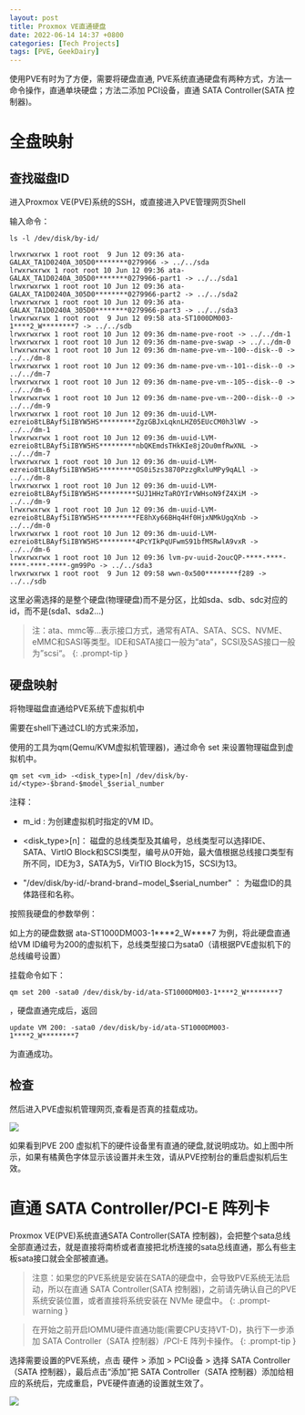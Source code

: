 ```yaml
---
layout: post
title: Proxmox VE直通硬盘
date: 2022-06-14 14:37 +0800
categories: [Tech Projects] 
tags: [PVE, GeekDairy]
---
```


使用PVE有时为了方便，需要将硬盘直通, PVE系统直通硬盘有两种方式，方法一命令操作，直通单块硬盘；方法二添加 PCI设备，直通 SATA Controller(SATA 控制器)。

# 全盘映射
## 查找磁盘ID
进入Proxmox VE(PVE)系统的SSH，或直接进入PVE管理网页Shell

输入命令：

```shell
ls -l /dev/disk/by-id/
```

```
lrwxrwxrwx 1 root root  9 Jun 12 09:36 ata-GALAX_TA1D0240A_305D0********0279966 -> ../../sda
lrwxrwxrwx 1 root root 10 Jun 12 09:36 ata-GALAX_TA1D0240A_305D0********0279966-part1 -> ../../sda1
lrwxrwxrwx 1 root root 10 Jun 12 09:36 ata-GALAX_TA1D0240A_305D0********0279966-part2 -> ../../sda2
lrwxrwxrwx 1 root root 10 Jun 12 09:36 ata-GALAX_TA1D0240A_305D0********0279966-part3 -> ../../sda3
lrwxrwxrwx 1 root root  9 Jun 12 09:58 ata-ST1000DM003-1****2_W********7 -> ../../sdb
lrwxrwxrwx 1 root root 10 Jun 12 09:36 dm-name-pve-root -> ../../dm-1
lrwxrwxrwx 1 root root 10 Jun 12 09:36 dm-name-pve-swap -> ../../dm-0
lrwxrwxrwx 1 root root 10 Jun 12 09:36 dm-name-pve-vm--100--disk--0 -> ../../dm-8
lrwxrwxrwx 1 root root 10 Jun 12 09:36 dm-name-pve-vm--101--disk--0 -> ../../dm-7
lrwxrwxrwx 1 root root 10 Jun 12 09:36 dm-name-pve-vm--105--disk--0 -> ../../dm-6
lrwxrwxrwx 1 root root 10 Jun 12 09:36 dm-name-pve-vm--200--disk--0 -> ../../dm-9
lrwxrwxrwx 1 root root 10 Jun 12 09:36 dm-uuid-LVM-ezreio8tLBAyf5iIBYW5HS*********ZgzGBJxLqknLHZ05EUcCM0h3lWV -> ../../dm-1
lrwxrwxrwx 1 root root 10 Jun 12 09:36 dm-uuid-LVM-ezreio8tLBAyf5iIBYW5HS*********nbQKEmdsTHkKIe8j2Ou0mfRwXNL -> ../../dm-7
lrwxrwxrwx 1 root root 10 Jun 12 09:36 dm-uuid-LVM-ezreio8tLBAyf5iIBYW5HS*********OS0i5zs3870PzzgRxluMPy9qALl -> ../../dm-8
lrwxrwxrwx 1 root root 10 Jun 12 09:36 dm-uuid-LVM-ezreio8tLBAyf5iIBYW5HS*********SUJ1HHzTaROYIrVWHsoN9fZ4XiM -> ../../dm-9
lrwxrwxrwx 1 root root 10 Jun 12 09:36 dm-uuid-LVM-ezreio8tLBAyf5iIBYW5HS*********FE8hXy66BHq4Hf0HjxNMkUgqXnb -> ../../dm-0
lrwxrwxrwx 1 root root 10 Jun 12 09:36 dm-uuid-LVM-ezreio8tLBAyf5iIBYW5HS*********4PcYIkPqUFwmS91bfMSRwlA9vxR -> ../../dm-6
lrwxrwxrwx 1 root root 10 Jun 12 09:36 lvm-pv-uuid-2oucQP-****-****-****-****-****-gm99Po -> ../../sda3
lrwxrwxrwx 1 root root  9 Jun 12 09:58 wwn-0x500********f289 -> ../../sdb
```
这里必需选择的是整个硬盘(物理硬盘)而不是分区，比如sda、sdb、sdc对应的id，而不是(sda1、sda2…)

>注：ata、mmc等…表示接口方式，通常有ATA、SATA、SCS、NVME、eMMC和SASI等类型。IDE和SATA接口一般为“ata”，SCSI及SAS接口一般为”scsi“。
{: .prompt-tip }

## 硬盘映射

将物理磁盘直通给PVE系统下虚拟机中

需要在shell下通过CLI的方式来添加，

使用的工具为qm(Qemu/KVM虚拟机管理器)，通过命令 set 来设置物理磁盘到虚拟机中。

```shell
qm set <vm_id> -<disk_type>[n] /dev/disk/by-id/<type>-$brand-$model_$serial_number
```
注释：

- m_id : 为创建虚拟机时指定的VM ID。

- <disk_type\>\[n\]： 磁盘的总线类型及其编号，总线类型可以选择IDE、SATA、VirtIO Block和SCSI类型，编号从0开始，最大值根据总线接口类型有所不同，IDE为3，SATA为5，VirTIO Block为15，SCSI为13。

- "/dev/disk/by-id/-brand-brand−model_$serial_number" ： 为磁盘ID的具体路径和名称。

按照我硬盘的参数举例：

如上方的硬盘数据 ata-ST1000DM003-1\*\*\*\*2_W\*\*\*\*7 为例，将此硬盘直通给VM ID编号为200的虚拟机下，总线类型接口为sata0（请根据PVE虚拟机下的总线编号设置） 

挂载命令如下：
```shell
qm set 200 -sata0 /dev/disk/by-id/ata-ST1000DM003-1****2_W********7
```
，硬盘直通完成后，返回

```shell
update VM 200: -sata0 /dev/disk/by-id/ata-ST1000DM003-1****2_W********7
```
为直通成功。

## 检查
然后进入PVE虚拟机管理网页,查看是否真的挂载成功。

![](https://i.ibb.co/NmQbKqp/QQ-20220614145816.jpg)

如果看到PVE 200 虚拟机下的硬件设备里有直通的硬盘,就说明成功。如上图中所示，如果有橘黄色字体显示该设置并未生效，请从PVE控制台的重启虚拟机后生效。

# 直通 SATA Controller/PCI-E 阵列卡
Proxmox VE(PVE)系统直通SATA Controller(SATA 控制器)，会把整个sata总线全部直通过去，就是直接将南桥或者直接把北桥连接的sata总线直通，那么有些主板sata接口就会全部被直通。

>注意：如果您的PVE系统是安装在SATA的硬盘中，会导致PVE系统无法启动，所以在直通 SATA Controller(SATA 控制器)，之前请先确认自己的PVE系统安装位置，或者直接将系统安装在 NVMe 硬盘中。
{: .prompt-warning }

>在开始之前开启IOMMU硬件直通功能(需要CPU支持VT-D)，执行下一步添加 SATA Controller（SATA 控制器）/PCI-E 阵列卡操作。
{: .prompt-tip }

选择需要设置的PVE系统，点击 硬件 > 添加 > PCI设备 > 选择 SATA Controller（SATA 控制器），最后点击“添加”把 SATA Controller（SATA 控制器）添加给相应的系统后，完成重启，PVE硬件直通的设置就生效了。

![](https://i.ibb.co/fqT4cdF/QQ-20220614150604.jpg)